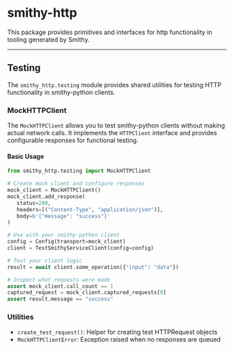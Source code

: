# smithy-http

This package provides primitives and interfaces for http functionality in tooling generated by Smithy.

---

## Testing

The `smithy_http.testing` module provides shared utilities for testing HTTP functionality in smithy-python clients.

### MockHTTPClient

The `MockHTTPClient` allows you to test smithy-python clients without making actual network calls. It implements the `HTTPClient` interface and provides configurable responses for functional testing.

#### Basic Usage                                                                                                                                                                                      

```python                                                                                                                                                                                               
from smithy_http.testing import MockHTTPClient

# Create mock client and configure responses
mock_client = MockHTTPClient()
mock_client.add_response(
   status=200,
   headers=[("Content-Type", "application/json")],
   body=b'{"message": "success"}'
)

# Use with your smithy-python client
config = Config(transport=mock_client)
client = TestSmithyServiceClient(config=config)

# Test your client logic
result = await client.some_operation({"input": "data"})

# Inspect what requests were made
assert mock_client.call_count == 1
captured_request = mock_client.captured_requests[0]
assert result.message == "success"
```

### Utilities

- `create_test_request()`: Helper for creating test HTTPRequest objects                                                                                                                              
- `MockHTTPClientError`: Exception raised when no responses are queued                                                                                                                               
